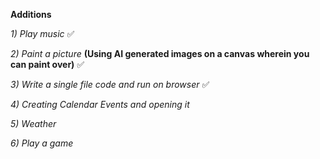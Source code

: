 **Additions**

*1) Play music*  ✅

*2) Paint a picture* **(Using AI generated images on a canvas wherein you can paint over)**  ✅

*3) Write a single file code and run on browser* ✅

*4) Creating Calendar Events and opening it*

*5) Weather*

*6) Play a game*
